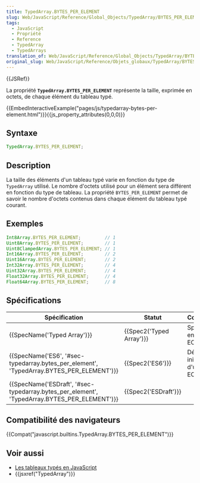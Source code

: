 ```yaml
---
title: TypedArray.BYTES_PER_ELEMENT
slug: Web/JavaScript/Reference/Global_Objects/TypedArray/BYTES_PER_ELEMENT
tags:
  - JavaScript
  - Propriété
  - Reference
  - TypedArray
  - TypedArrays
translation_of: Web/JavaScript/Reference/Global_Objects/TypedArray/BYTES_PER_ELEMENT
original_slug: Web/JavaScript/Reference/Objets_globaux/TypedArray/BYTES_PER_ELEMENT
---
```

{{JSRef}}

La propriété **`TypedArray.BYTES_PER_ELEMENT`** représente la taille, exprimée en octets, de chaque élément du tableau typé.

{{EmbedInteractiveExample("pages/js/typedarray-bytes-per-element.html")}}{{js_property_attributes(0,0,0)}}

## Syntaxe

```js
TypedArray.BYTES_PER_ELEMENT;
```

## Description

La taille des éléments d'un tableau typé varie en fonction du type de `TypedArray` utilisé. Le nombre d'octets utilisé pour un élément sera différent en fonction du type de tableau. La propriété `BYTES_PER_ELEMENT` permet de savoir le nombre d'octets contenus dans chaque élément du tableau typé courant.

## Exemples

```js
Int8Array.BYTES_PER_ELEMENT;         // 1
Uint8Array.BYTES_PER_ELEMENT;        // 1
Uint8ClampedArray.BYTES_PER_ELEMENT; // 1
Int16Array.BYTES_PER_ELEMENT;        // 2
Uint16Array.BYTES_PER_ELEMENT;       // 2
Int32Array.BYTES_PER_ELEMENT;        // 4
Uint32Array.BYTES_PER_ELEMENT;       // 4
Float32Array.BYTES_PER_ELEMENT;      // 4
Float64Array.BYTES_PER_ELEMENT;      // 8
```

## Spécifications

| Spécification                                                                                                                | Statut                           | Commentaires                                    |
| ---------------------------------------------------------------------------------------------------------------------------- | -------------------------------- | ----------------------------------------------- |
| {{SpecName('Typed Array')}}                                                                                         | {{Spec2('Typed Array')}} | Spécification englobée par ECMAScript 6.        |
| {{SpecName('ES6', '#sec-typedarray.bytes_per_element', 'TypedArray.BYTES_PER_ELEMENT')}}         | {{Spec2('ES6')}}             | Définition initiale au sein d'un standard ECMA. |
| {{SpecName('ESDraft', '#sec-typedarray.bytes_per_element', 'TypedArray.BYTES_PER_ELEMENT')}} | {{Spec2('ESDraft')}}     |                                                 |

## Compatibilité des navigateurs

{{Compat("javascript.builtins.TypedArray.BYTES_PER_ELEMENT")}}

## Voir aussi

- [Les tableaux typés en JavaScript](/fr/docs/Web/JavaScript/Tableaux_typés)
- {{jsxref("TypedArray")}}
